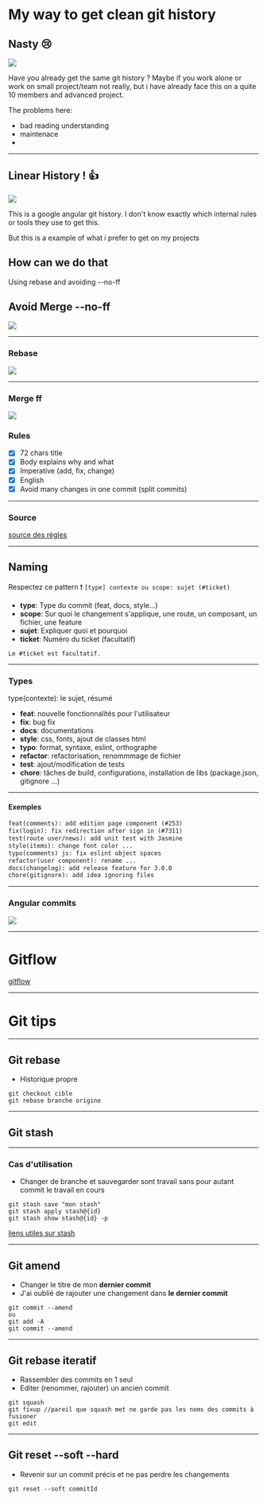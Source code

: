 My way to get clean git history
==


## Nasty :cry: 

![](https://i.imgur.com/qxGcFZa.png)

Have you already get the same git history ?
Maybe if you work alone or work on small project/team not really, but i have already face this on a quite 10 members and advanced project.

The problems here:

- bad reading understanding
- maintenace
- 

----

## Linear History ! :+1: 

![](https://i.imgur.com/mK4IURp.png)

This is a google angular git history. I don't know exactly which internal rules or tools they use to get this.

But this is a example of what i prefer to get on my projects


## How can we do that

Using rebase and avoiding --no-ff

## Avoid Merge --no-ff

![](https://i.imgur.com/hNZADrt.gif)



----

### Rebase

![](https://i.imgur.com/hlt8M5c.gif)

----

### Merge ff

![](https://i.imgur.com/e1pZ7xH.gif)



### Rules

- [x] 72 chars title 
- [x] Body explains why and what
- [x] Imperative (add, fix, change)
- [x] English
- [x] Avoid many changes in one commit (split commits)

----

### Source

[source des règles](https://hashnode.com/post/what-tips-and-guidelines-do-you-follow-while-writing-git-commit-messages-cimorctip0010oz53hibbt5a3)

----


## Naming

Respectez ce pattern :exclamation:  `[type] contexte ou scope: sujet (#ticket)`

- __type__: Type du commit (feat, docs, style...)  
- __scope__: Sur quoi le changement s'applique, une route, un composant, un fichier, une feature
- __sujet__: Expliquer quoi et pourquoi
- __ticket__: Numéro du ticket (facultatif)

`Le #ticket est facultatif.`

----

### Types


type(contexte): le sujet, résumé 

- __feat__: nouvelle fonctionnalités pour l'utilisateur
- __fix__: bug fix
- __docs__: documentations
- __style__: css, fonts, ajout de classes html
- __typo__: format, syntaxe, eslint, orthographe
- __refactor__: refactorisation, renommmage de fichier
- __test__: ajout/modification de tests
- __chore__: tâches de build, configurations, installation de libs (package.json, gitignore ...)


----

#### Exemples

```markdown
feat(comments): add edition page component (#253)
fix(login): fix redirection after sign in (#7311)
test(route user/news): add unit test with Jasmine
style(items): change font color ...
typo(comments) js: fix eslint object spaces 
refactor(user component): rename ...  
docs(changelog): add release feature for 3.0.0
chore(gitignore): add idea ignoring files 
```

----

### Angular commits

![](https://i.imgur.com/my0yxb4.png)

---

<!-- .slide: data-background="#1A237E" -->
# Gitflow

[gitflow](https://nvie.com/posts/a-successful-git-branching-model/)

---

<!-- .slide: data-background="#1A237E" -->
Git tips
==

----

## Git rebase

- Historique propre

```shell=
git checkout cible
git rebase branche origine
```

----

<!-- .slide: data-background="#1A237E" -->
## Git stash

----

### Cas d'utilisation
- Changer de branche et sauvegarder sont travail sans pour autant commit le travail en cours


```shell=
git stash save "mon stash"
git stash apply stash@{id}
git stash show stash@{id} -p
```

[liens utiles sur stash](https://medium.freecodecamp.org/useful-tricks-you-might-not-know-about-git-stash-e8a9490f0a1a)


----

## Git amend

- Changer le titre de mon __dernier commit__
- J'ai oublié de rajouter une changement dans __le dernier commit__

```shell=
git commit --amend
ou
git add -A
git commit --amend
```

----

## Git rebase iteratif

- Rassembler des commits en 1 seul
- Editer (renommer, rajouter) un ancien commit

```shell=
git squash 
git fixup //pareil que squash met ne garde pas les noms des commits à fusioner
git edit
```

----

## Git reset --soft --hard

- Revenir sur un commit précis et ne pas perdre les changements

```shell=
git reset --soft commitId
```